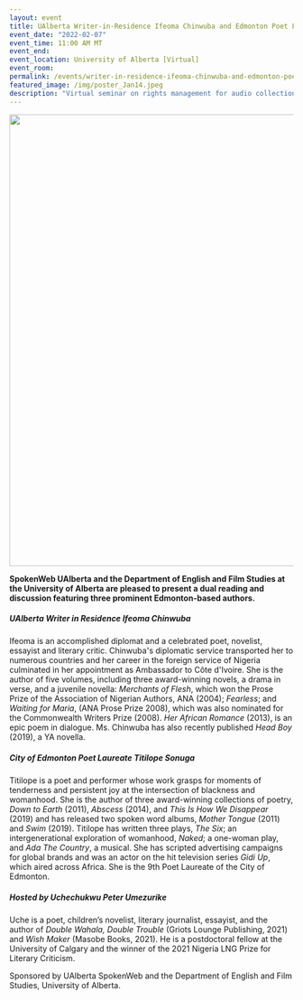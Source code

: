 ```yaml
---
layout: event
title: UAlberta Writer-in-Residence Ifeoma Chinwuba and Edmonton Poet Laureate Titilope Sonuga
event_date: "2022-02-07"
event_time: 11:00 AM MT
event_end:
event_location: University of Alberta [Virtual]
event_room:
permalink: /events/writer-in-residence-ifeoma-chinwuba-and-edmonton-poet-laureate-titilope-sonuga/
featured_image: /img/poster_Jan14.jpeg
description: "Virtual seminar on rights management for audio collections."
---
```


<div class = "figure">
  <img src="{{ '/img/poster_Jan14.jpeg' | absolute_url }}" width="800" />
</div>

**SpokenWeb UAlberta and the Department of English and Film Studies at the University of Alberta are pleased to present a dual reading and discussion featuring three prominent Edmonton-based authors.**

<h5>UAlberta Writer in Residence Ifeoma Chinwuba</h5>
Ifeoma is an accomplished diplomat and a celebrated poet, novelist, essayist and literary critic. Chinwuba's diplomatic service transported her to numerous countries and her career in the foreign service of Nigeria culminated in her appointment as Ambassador to Côte d'Ivoire. She is the author of five volumes, including three award-winning novels, a drama in verse, and a juvenile novella: <i>Merchants of Flesh</i>, which won the Prose Prize of the Association of Nigerian Authors, </i>ANA</i> (2004); <i>Fearless</i>; and <i>Waiting for Maria</i>, (ANA Prose Prize 2008), which was also nominated for the Commonwealth Writers Prize (2008). <i>Her African Romance</i> (2013), is an epic poem in dialogue. Ms. Chinwuba has also recently published <i>Head Boy</i> (2019), a YA novella.

<h5>City of Edmonton Poet Laureate Titilope Sonuga</h5>
Titilope is a poet and performer whose work grasps for moments of tenderness and persistent joy at the intersection of blackness and womanhood. She is the author of three award-winning collections of poetry, <i>Down to Earth</i> (2011), <i>Abscess</i> (2014), and <i>This Is How We Disappear</i> (2019) and has released two spoken word albums, <i>Mother Tongue</i> (2011) and <i>Swim</i> (2019). Titilope has written three plays, <i>The Six</i>; an intergenerational exploration of womanhood, <i>Naked</i>; a one-woman play, and <i>Ada The Country</i>, a musical. She has scripted advertising campaigns for global brands and was an actor on the hit television series <i>Gidi Up</i>, which aired across Africa. She is the 9th Poet Laureate of the City of Edmonton.

<h5>Hosted by Uchechukwu Peter Umezurike</h5>
Uche is a poet, children’s novelist, literary journalist, essayist, and the author of <i>Double Wahala, Double Trouble</i> (Griots Lounge Publishing, 2021) and <i>Wish Maker</i> (Masobe Books, 2021). He is a postdoctoral fellow at the University of Calgary and the winner of the 2021 Nigeria LNG Prize for Literary Criticism.

Sponsored by UAlberta SpokenWeb and the Department of English and Film Studies, University of Alberta.